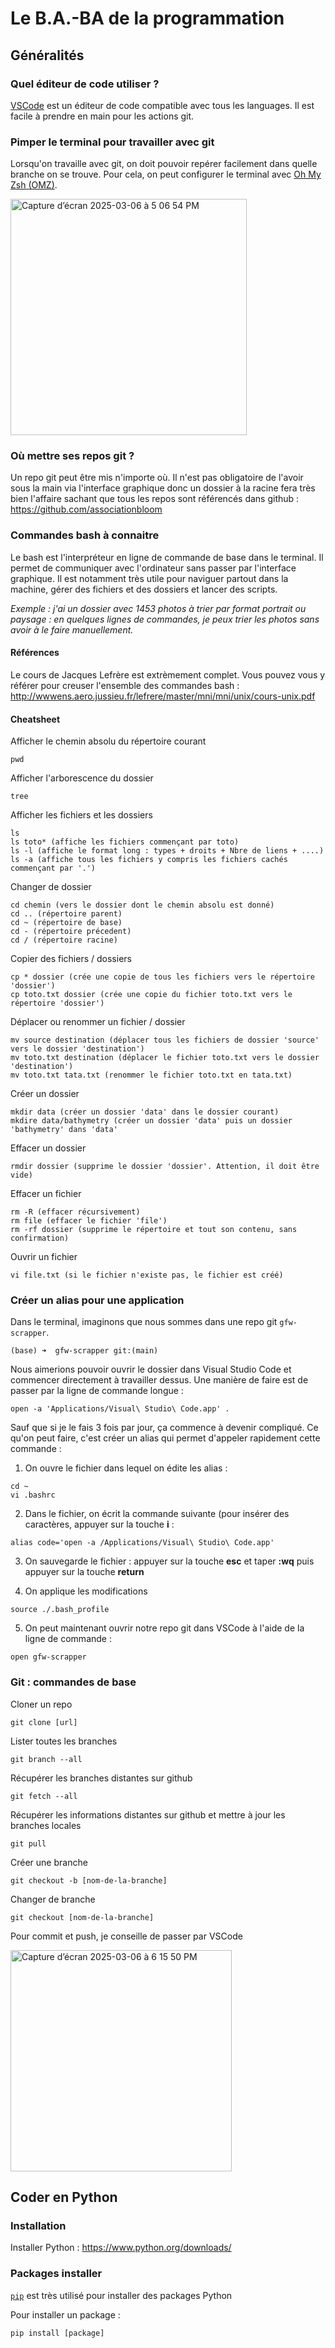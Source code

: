 # Le B.A.-BA de la programmation

## Généralités

### Quel éditeur de code utiliser ?
[VSCode](https://code.visualstudio.com/) est un éditeur de code compatible avec tous les languages. Il est facile à prendre en main pour les actions git.

### Pimper le terminal pour travailler avec git
Lorsqu'on travaille avec git, on doit pouvoir repérer facilement dans quelle branche on se trouve.
Pour cela, on peut configurer le terminal avec [Oh My Zsh (OMZ)](https://ohmyz.sh/).

<img width="378" alt="Capture d’écran 2025-03-06 à 5 06 54 PM" src="https://github.com/user-attachments/assets/fefdae0b-7bd0-44a9-bef2-e6aebe9a0e4c" />

### Où mettre ses repos git ?
Un repo git peut être mis n'importe où. Il n'est pas obligatoire de l'avoir sous la main via l'interface graphique donc un dossier à la racine fera très bien l'affaire sachant que tous les repos sont référencés dans github : https://github.com/associationbloom

### Commandes bash à connaitre
Le bash est l'interpréteur en ligne de commande de base dans le terminal. Il permet de communiquer avec l'ordinateur sans passer par l'interface graphique. Il est notamment très utile pour naviguer partout dans la machine, gérer des fichiers et des dossiers et lancer des scripts.

_Exemple : j'ai un dossier avec 1453 photos à trier par format portrait ou paysage : en quelques lignes de commandes, je peux trier les photos sans avoir à le faire manuellement._

#### Références
Le cours de Jacques Lefrère est extrèmement complet. Vous pouvez vous y référer pour creuser l'ensemble des commandes bash : http://wwwens.aero.jussieu.fr/lefrere/master/mni/mni/unix/cours-unix.pdf

#### Cheatsheet
Afficher le chemin absolu du répertoire courant
```
pwd
```

Afficher l'arborescence du dossier
```
tree
```

Afficher les fichiers et les dossiers
```
ls
ls toto* (affiche les fichiers commençant par toto)
ls -l (affiche le format long : types + droits + Nbre de liens + ....)
ls -a (affiche tous les fichiers y compris les fichiers cachés commençant par '.')
```

Changer de dossier
```
cd chemin (vers le dossier dont le chemin absolu est donné)
cd .. (répertoire parent)
cd ~ (répertoire de base)
cd - (répertoire précedent)
cd / (répertoire racine)
```

Copier des fichiers / dossiers
```
cp * dossier (crée une copie de tous les fichiers vers le répertoire 'dossier')
cp toto.txt dossier (crée une copie du fichier toto.txt vers le répertoire 'dossier')
```

Déplacer ou renommer un fichier / dossier
```
mv source destination (déplacer tous les fichiers de dossier 'source' vers le dossier 'destination')
mv toto.txt destination (déplacer le fichier toto.txt vers le dossier 'destination')
mv toto.txt tata.txt (renommer le fichier toto.txt en tata.txt)
```

Créer un dossier
```
mkdir data (créer un dossier 'data' dans le dossier courant)
mkdire data/bathymetry (créer un dossier 'data' puis un dossier 'bathymetry' dans 'data'
```

Effacer un dossier
```
rmdir dossier (supprime le dossier 'dossier'. Attention, il doit être vide)
```

Effacer un fichier
```
rm -R (effacer récursivement)
rm file (effacer le fichier 'file')
rm -rf dossier (supprime le répertoire et tout son contenu, sans confirmation)
```

Ouvrir un fichier
```
vi file.txt (si le fichier n'existe pas, le fichier est créé)
```

### Créer un alias pour une application
Dans le terminal, imaginons que nous sommes dans une repo git `gfw-scrapper`. 
```
(base) ➜  gfw-scrapper git:(main)
```

Nous aimerions pouvoir ouvrir le dossier dans Visual Studio Code et commencer directement à travailler dessus. Une manière de faire est de passer par la ligne de commande longue :
```
open -a 'Applications/Visual\ Studio\ Code.app' .
```
Sauf que si je le fais 3 fois par jour, ça commence à devenir compliqué. Ce qu'on peut faire, c'est créer un alias qui permet d'appeler rapidement cette commande :

1. On ouvre le fichier dans lequel on édite les alias :
```
cd ~
vi .bashrc
```

2. Dans le fichier, on écrit la commande suivante (pour insérer des caractères, appuyer sur la touche **i** :
```
alias code='open -a /Applications/Visual\ Studio\ Code.app'
```

3. On sauvegarde le fichier : appuyer sur la touche **esc** et taper **:wq** puis appuyer sur la touche **return**

4. On applique les modifications
```
source ./.bash_profile
```
5. On peut maintenant ouvrir notre repo git dans VSCode à l'aide de la ligne de commande :
```
open gfw-scrapper
```

### Git : commandes de base

Cloner un repo
```
git clone [url]
```

Lister toutes les branches
```
git branch --all
```

Récupérer les branches distantes sur github
```
git fetch --all
```

Récupérer les informations distantes sur github et mettre à jour les branches locales
```
git pull
```

Créer une branche
```
git checkout -b [nom-de-la-branche]
```

Changer de branche
```
git checkout [nom-de-la-branche]
```

Pour commit et push, je conseille de passer par VSCode

<img width="354" alt="Capture d’écran 2025-03-06 à 6 15 50 PM" src="https://github.com/user-attachments/assets/47c4701d-7201-4e88-9b7e-618b6098082d" />

## Coder en Python

### Installation
Installer Python : https://www.python.org/downloads/

### Packages installer
[`pip`](https://pip.pypa.io/en/stable/installation/) est très utilisé pour installer des packages Python

Pour installer un package :
```
pip install [package]
```
